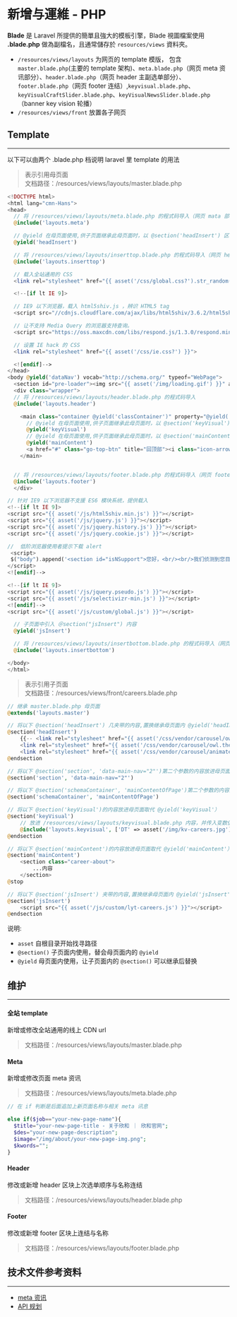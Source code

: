 # 新增与運維 - PHP

**Blade** 是 Laravel 所提供的簡單且強大的模板引擎，Blade 視圖檔案使用 **.blade.php** 做為副檔名，且通常儲存於  `resources/views` 資料夾。

* `/resources/views/layouts` 为网页的 template 模版，
  包含 `master.blade.php`\(主要的 template 架构\)、`meta.blade.php`（网页 meta 资讯部分）、`header.blade.php`（网页 header 主副选单部分）、`footer.blade.php`（网页 footer 连结）,`keyvisual.blade.php`、`keyVisualCraftSlider.blade.php`、`keyVisualNewsSlider.blade.php`（banner key vision 轮播）
* `/resources/views/front` 放置各子网页

## Template

---

以下可以由两个 .blade.php 档说明 laravel 里 template 的用法

> 表示引用母页面  
> 文档路径：/resources/views/layouts/master.blade.php

```php
<!DOCTYPE html>
<html lang="cmn-Hans">
<head>
  // 将 /resources/views/layouts/meta.blade.php 的程式码导入（网页 mata 部分）
  @include('layouts.meta')  

  // @yield 在母页面使用,供子页面继承此母页面时，以 @section('headInsert') 区块内容取代此 @yield('headInsert')
  @yield('headInsert')

  // 将 /resources/views/layouts/inserttop.blade.php 的程式码导入（网页 head 第三方 js 部分,如百度,谷歌程式码）
  @include('layouts.inserttop') 

  // 载入全站通用的 CSS
  <link rel="stylesheet" href="{{ asset('/css/global.css?').str_random(10) }}">

  <!--[if lt IE 9]>

  // IE9 以下浏览器，载入 html5shiv.js ，辨识 HTML5 tag
  <script src="//cdnjs.cloudflare.com/ajax/libs/html5shiv/3.6.2/html5shiv.js"></script>

  // 让不支持 Media Query 的浏览器支持查询。
  <script src="https://oss.maxcdn.com/libs/respond.js/1.3.0/respond.min.js"></script>

  // 设置 IE hack 的 CSS
  <link rel="stylesheet" href="{{ asset('/css/ie.css?') }}">

  <![endif]-->
</head>
<body @yield('dataNav') vocab="http://schema.org/" typeof="WebPage">
  <section id="pre-loader"><img src="{{ asset('/img/loading.gif') }}" alt="Loading"></section>
  <div class="wrapper">
  // 将 /resources/views/layouts/header.blade.php 的程式码导入
  @include('layouts.header')

    <main class="container @yield('classContainer')" property="@yield('schemaContainer')">
      // @yield 在母页面使用,供子页面继承此母页面时，以 @section('keyVisual') 区块内容取代此 @yield('keyVisual')
      @yield('keyVisual')
      // @yield 在母页面使用,供子页面继承此母页面时，以 @section('mainContent') 区块内容取代此 @yield('mainContent')
      @yield('mainContent')
      <a href="#" class="go-top-btn" title="回顶部"><i class="icon-arrow-light-top"></i><span>回顶部</span></a>
    </main>


  // 将 /resources/views/layouts/footer.blade.php 的程式码导入（网页 footer 部分）  
  @include('layouts.footer')
  </div>

// 针对 IE9 以下浏览器不支援 ES6 模块系统，提供载入
<!--[if lt IE 9]> 
<script src="{{ asset('/js/html5shiv.min.js') }}"></script>
<script src="{{ asset('/js/jquery.js') }}"></script>
<script src="{{ asset('/js/jquery.history.js') }}"></script>
<script src="{{ asset('/js/jquery.cookie.js') }}"></script>

//  低阶浏览器使用者提示下载 alert
 <script>
 $("body").append('<section id="isNSupport">您好，<br/><br/>我们侦测到您目前使用的浏览器版本，可能会有无法执行网站的部分功能，与无法正常浏览内容的情形！<br/>为让您有更好的阅览与使用体验，建议您可以：<br/>1.更新<a href="https://www.microsoft.com/zh-hk/download/Internet-Explorer-11-for-Windows-7-details.aspx" target="_blank">IE</a>浏览器版本 <br/>2.使用 <a href="https://www.google.com/chrome/browser/desktop/" target="_blank">Chrome</a> 或 <a href="https://moztw.org/firefox/download/latest-osx.html" target="_blank">Firefox</a> 浏览器开启网站</section>');        
</script>
<![endif]-->

<!--[if lt IE 9]>
<script src="{{ asset('/js/jquery.pseudo.js') }}"></script>
<script src="{{ asset('/js/selectivizr-min.js') }}"></script>
<![endif]--> 
<script src="{{ asset('/js/custom/global.js') }}"></script>

  // 子页面中引入 ＠section("jsInsert") 内容
  @yield('jsInsert')

  // 将 /resources/views/layouts/insertbottom.blade.php 的程式码导入（网页 footer 第三方 js 部分,如百度,谷歌程式码）
  @include('layouts.insertbottom')

</body>
</html>
```

> 表示引用子页面  
> 文档路径：/resources/views/front/careers.blade.php

```php
// 继承 master.blade.php 母页面
@extends('layouts.master')

// 将以下 @section('headInsert') 几夹带的内容,置换继承母页面内 @yield('headInsert')位置
@section('headInsert')
    {{-- <link rel="stylesheet" href="{{ asset('/css/vendor/carousel/owl.carousel.css') }}">
    <link rel="stylesheet" href="{{ asset('/css/vendor/carousel/owl.theme.default.css') }}">
    <link rel="stylesheet" href="{{ asset('/css/vendor/carousel/animate.css') }}"> --}}
@endsection

// 将以下 @section('section', 'data-main-nav="2"')第二个参数的内容放进母页面取代 @yield('section'）
@section('section', 'data-main-nav="2"')

// 将以下 @section('schemaContainer', 'mainContentOfPage')第二个参数的内容放进母页面取代 @yield('schemaContainer'）
@section('schemaContainer', 'mainContentOfPage')

// 将以下 @section('keyVisual')的内容放进母页面取代 @yield('keyVisual'）
@section('keyVisual')
    // 放进 /resources/views/layouts/keyvisual.blade.php 内容，并传入变数值
    @include('layouts.keyvisual', ['DT' => asset('/img/kv-careers.jpg'),'M' => asset('/img/kv-careers-m.jpg'),'ALT' => '加入欣和'])
@endsection

// 将以下 @section('mainContent')的内容放进母页面取代 @yield('mainContent'）
@section('mainContent')
    <section class="career-about">
        ...内容
    </section>
@stop

// 将以下 @section('jsInsert') 夹带的内容,置换继承母页面内 @yield('jsInsert')位置
@section('jsInsert')
    <script src="{{ asset('/js/custom/lyt-careers.js') }}"></script>
@endsection
```

说明:

* `asset` 自根目录开始找寻路径
* `@section()` 子页面内使用，替会母页面内的 `@yield`
* `@yield` 母页面内使用，让子页面内的 `@section()` 可以继承后替换

## 维护

---

#### 全站 template

新增或修改全站通用的线上 CDN url

> 文档路径：/resources/views/layouts/master.blade.php

#### Meta

新增或修改页面 meta 资讯

> 文档路径：/resources/views/layouts/meta.blade.php

```php
// 在 if 判断是后面追加上新页面名称与相关 meta 讯息

else if($job=="your-new-page-name"){
  $title="your-new-page-title - 关于欣和 ｜ 欣和官网";
  $des="your-new-page-description";
  $image="/img/about/your-new-page-img.png";
  $kwords="";
}
```

#### Header

修改或新增 header 区块上次选单顺序与名称连结

> 文档路径：/resources/views/layouts/header.blade.php

#### Footer

修改或新增 footer 区块上连结与名称

> 文档路径：/resources/views/layouts/footer.blade.php

## 技术文件参考资料

---

* [meta 资讯](/file/meta-setting.xlsx)
* [API 规划](/file/star-api-setting.xlsx)



